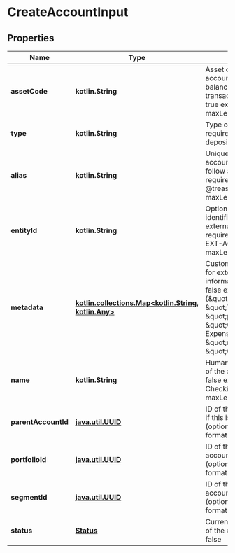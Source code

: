 
# CreateAccountInput

## Properties
| Name | Type | Description | Notes |
| ------------ | ------------- | ------------- | ------------- |
| **assetCode** | **kotlin.String** | Asset code that this account will use for balances and transactions required: true example: USD maxLength: 100 |  |
| **type** | **kotlin.String** | Type of the account required: true example: deposit maxLength: 256 |  |
| **alias** | **kotlin.String** | Unique alias for the account (optional, must follow alias format rules) required: false example: @treasury_checking maxLength: 100 |  [optional] |
| **entityId** | **kotlin.String** | Optional external identifier for linking to external systems required: false example: EXT-ACC-12345 maxLength: 256 |  [optional] |
| **metadata** | [**kotlin.collections.Map&lt;kotlin.String, kotlin.Any&gt;**](kotlin.Any.md) | Custom key-value pairs for extending the account information required: false example: {\&quot;department\&quot;: \&quot;Treasury\&quot;, \&quot;purpose\&quot;: \&quot;Operating Expenses\&quot;, \&quot;region\&quot;: \&quot;Global\&quot;} |  [optional] |
| **name** | **kotlin.String** | Human-readable name of the account required: false example: Corporate Checking Account maxLength: 256 |  [optional] |
| **parentAccountId** | [**java.util.UUID**](java.util.UUID.md) | ID of the parent account if this is a subaccount (optional) required: false format: uuid |  [optional] |
| **portfolioId** | [**java.util.UUID**](java.util.UUID.md) | ID of the portfolio this account belongs to (optional) required: false format: uuid |  [optional] |
| **segmentId** | [**java.util.UUID**](java.util.UUID.md) | ID of the segment this account belongs to (optional) required: false format: uuid |  [optional] |
| **status** | [**Status**](Status.md) | Current operating status of the account required: false |  [optional] |



